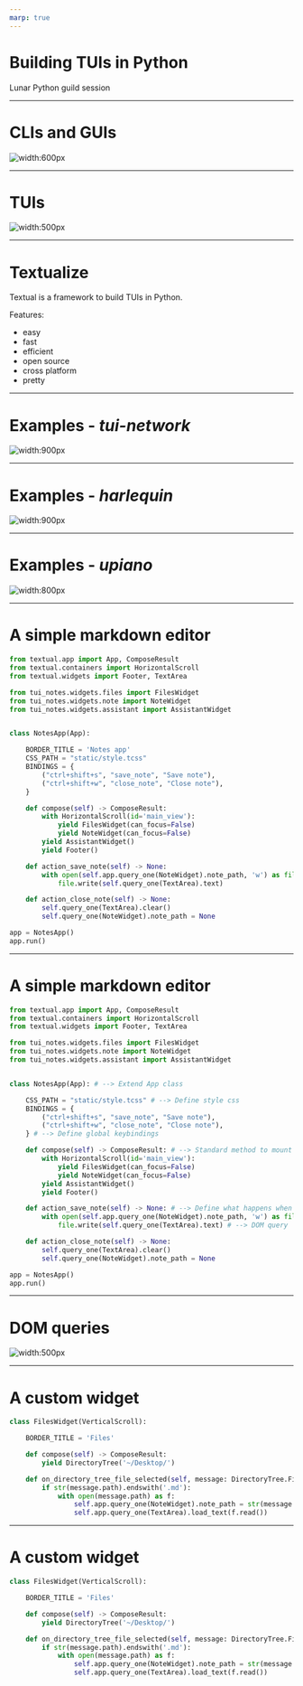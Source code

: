 ```yaml
---
marp: true
---
```


# Building TUIs in Python
Lunar Python guild session

---

# CLIs and GUIs

![width:600px](assets/cli_vs_gui.png)

---


# TUIs

![width:500px](assets/tui.jpg)

---

# Textualize

Textual is a framework to build TUIs in Python.

Features:
- easy
- fast
- efficient
- open source
- cross platform
- pretty

---

# Examples - *tui-network*

![width:900px](https://github.com/Zatfer17/tui-network/raw/main/docs/gruvbox.png)

---

# Examples - *harlequin*

![width:900px](https://github.com/tconbeer/harlequin/raw/main/harlequin.svg)

---

# Examples - *upiano*

![width:800px](https://github.com/eliasdorneles/upiano/raw/master/screenshot-upiano.png)

---

# A simple markdown editor

````python
from textual.app import App, ComposeResult
from textual.containers import HorizontalScroll
from textual.widgets import Footer, TextArea

from tui_notes.widgets.files import FilesWidget
from tui_notes.widgets.note import NoteWidget
from tui_notes.widgets.assistant import AssistantWidget


class NotesApp(App):

    BORDER_TITLE = 'Notes app'
    CSS_PATH = "static/style.tcss"
    BINDINGS = {
        ("ctrl+shift+s", "save_note", "Save note"),
        ("ctrl+shift+w", "close_note", "Close note"),
    }

    def compose(self) -> ComposeResult:
        with HorizontalScroll(id='main_view'):
            yield FilesWidget(can_focus=False)
            yield NoteWidget(can_focus=False)
        yield AssistantWidget()
        yield Footer()

    def action_save_note(self) -> None:
        with open(self.app.query_one(NoteWidget).note_path, 'w') as file:
            file.write(self.query_one(TextArea).text)

    def action_close_note(self) -> None:
        self.query_one(TextArea).clear()
        self.query_one(NoteWidget).note_path = None

app = NotesApp()
app.run()   
````

---

# A simple markdown editor

````python
from textual.app import App, ComposeResult
from textual.containers import HorizontalScroll
from textual.widgets import Footer, TextArea

from tui_notes.widgets.files import FilesWidget
from tui_notes.widgets.note import NoteWidget
from tui_notes.widgets.assistant import AssistantWidget


class NotesApp(App): # --> Extend App class

    CSS_PATH = "static/style.tcss" # --> Define style css
    BINDINGS = {
        ("ctrl+shift+s", "save_note", "Save note"),
        ("ctrl+shift+w", "close_note", "Close note"),
    } # --> Define global keybindings

    def compose(self) -> ComposeResult: # --> Standard method to mount widgets
        with HorizontalScroll(id='main_view'):
            yield FilesWidget(can_focus=False)
            yield NoteWidget(can_focus=False)
        yield AssistantWidget()
        yield Footer()

    def action_save_note(self) -> None: # --> Define what happens when you press keybindings
        with open(self.app.query_one(NoteWidget).note_path, 'w') as file: # --> DOM query on app
            file.write(self.query_one(TextArea).text) # --> DOM query

    def action_close_note(self) -> None:
        self.query_one(TextArea).clear()
        self.query_one(NoteWidget).note_path = None

app = NotesApp()
app.run()   
````

---

# DOM queries

![width:500px](assets/dom.png)

---

# A custom widget

````python
class FilesWidget(VerticalScroll):

    BORDER_TITLE = 'Files'

    def compose(self) -> ComposeResult:
        yield DirectoryTree('~/Desktop/')

    def on_directory_tree_file_selected(self, message: DirectoryTree.FileSelected):
        if str(message.path).endswith('.md'):
            with open(message.path) as f:
                self.app.query_one(NoteWidget).note_path = str(message.path)
                self.app.query_one(TextArea).load_text(f.read())
````

---

# A custom widget

````python
class FilesWidget(VerticalScroll):

    BORDER_TITLE = 'Files'

    def compose(self) -> ComposeResult:
        yield DirectoryTree('~/Desktop/')

    def on_directory_tree_file_selected(self, message: DirectoryTree.FileSelected): # --> Ran every time app state changes
        if str(message.path).endswith('.md'):
            with open(message.path) as f:
                self.app.query_one(NoteWidget).note_path = str(message.path)
                self.app.query_one(TextArea).load_text(f.read())
````